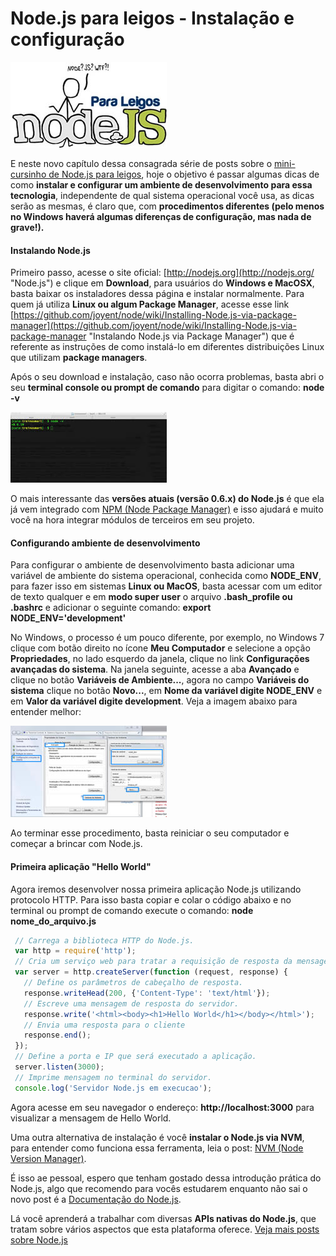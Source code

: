 # Node.js para leigos - Instalação e configuração

![Curso de Node.js](../images/nodejs-para-leigos.jpg "Curso de Node.js")

E neste novo capítulo dessa consagrada série de posts sobre o [mini-cursinho de Node.js para leigos]({{site.url}}/nodejs), hoje o objetivo é passar algumas dicas de como **instalar e configurar um ambiente de desenvolvimento para essa tecnologia**, independente de qual sistema operacional você usa, as dicas serão as mesmas, é claro que, com **procedimentos diferentes (pelo menos no Windows haverá algumas diferenças de configuração, mas nada de grave!).**

#### Instalando Node.js

Primeiro passo, acesse o site oficial: [http://nodejs.org](http://nodejs.org/ "Node.js") e clique em **Download**, para usuários do **Windows e MacOSX**, basta baixar os instaladores dessa página e instalar normalmente. Para quem já utiliza **Linux ou algum Package Manager**, acesse esse link [https://github.com/joyent/node/wiki/Installing-Node.js-via-package-manager](https://github.com/joyent/node/wiki/Installing-Node.js-via-package-manager "Instalando Node.js via Package Manager") que é referente as instruções de como instalá-lo em diferentes distribuições Linux que utilizam **package managers**.

Após o seu download e instalação, caso não ocorra problemas, basta abri o seu **terminal console ou prompt de comando** para digitar o comando: **node -v**

[![Versão do Node.js instalado](../images/node-terminal-small.jpg "Versão do Node.js instalado")](../images/node-terminal.jpg "Versão do Node.js instalado")

O mais interessante das **versões atuais (versão 0.6.x) do Node.js** é que ela já vem integrado com [NPM (Node Package Manager)](../npm-node-package-manager "NPM – Node Package Manager") e isso ajudará e muito você na hora integrar módulos de terceiros em seu projeto.

#### Configurando ambiente de desenvolvimento

Para configurar o ambiente de desenvolvimento basta adicionar uma variável de ambiente do sistema operacional, conhecida como **NODE_ENV**, para fazer isso em sistemas **Linux ou MacOS**, basta acessar com um editor de texto qualquer e em **modo super user** o arquivo **.bash_profile ou .bashrc** e adicionar o seguinte comando: **export NODE_ENV='development'**

No Windows, o processo é um pouco diferente, por exemplo, no Windows 7 clique com botão direito no ícone **Meu Computador** e selecione a opção **Propriedades**, no lado esquerdo da janela, clique no link **Configurações avançadas do sistema**. Na janela seguinte, acesse a aba **Avançado** e clique no botão **Variáveis de Ambiente...**, agora no campo **Variáveis do sistema** clique no botão **Novo...**, em **Nome da variável digite NODE_ENV** e em **Valor da variável digite development**. Veja a imagem abaixo para entender melhor:

[![Configuração do Node.js no Windows](../images/node-windows-small.jpg "Configuração do Node.js no Windows")](../images/node-windows.jpg "Configuração do Node.js no Windows")

Ao terminar esse procedimento, basta reiniciar o seu computador e começar a brincar com Node.js.

#### Primeira aplicação "Hello World"

Agora iremos desenvolver nossa primeira aplicação Node.js utilizando protocolo HTTP. Para isso basta copiar e colar o código abaixo e no terminal ou prompt de comando execute o comando: **node nome_do_arquivo.js**

``` javascript
 // Carrega a biblioteca HTTP do Node.js.
 var http = require('http');
 // Cria um serviço web para tratar a requisição de resposta da mensagem Hello World.
 var server = http.createServer(function (request, response) {
   // Define os parâmetros de cabeçalho de resposta.
   response.writeHead(200, {'Content-Type': 'text/html'});
   // Escreve uma mensagem de resposta do servidor.
   response.write('<html><body><h1>Hello World</h1></body></html>');
   // Envia uma resposta para o cliente
   response.end();
 });
 // Define a porta e IP que será executado a aplicação.
 server.listen(3000);
 // Imprime mensagem no terminal do servidor.
 console.log('Servidor Node.js em execucao');
``` 

Agora acesse em seu navegador o endereço: **http://localhost:3000** para visualizar a mensagem de Hello World.

Uma outra alternativa de instalação é você **instalar o Node.js via NVM**, para entender como funciona essa ferramenta, leia o post: [NVM (Node Version Manager)]({{site.url}}/nvm-node-version-manager "NVM (Node Version Manager)").

É isso ae pessoal, espero que tenham gostado dessa introdução prática do Node.js, algo que recomendo para vocês estudarem enquanto não sai o novo post é a [Documentação do Node.js](http://nodejs.org/api/all.html "Documentação do Node.js").

Lá você aprenderá a trabalhar com diversas **APIs nativas do Node.js**, que tratam sobre vários aspectos que esta plataforma oferece. [Veja mais posts sobre Node.js]({{site.url}}/nodejs)